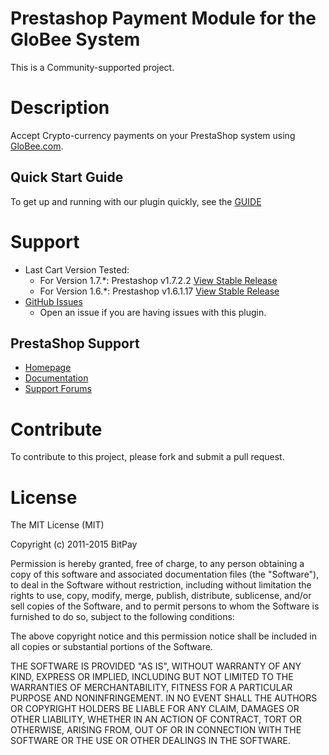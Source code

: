 # Prestashop Payment Module for the GloBee System

This is a Community-supported project.

# Description

Accept Crypto-currency payments on your PrestaShop system using [GloBee.com](https://globee.com).

## Quick Start Guide

To get up and running with our plugin quickly, see the [GUIDE](https://github.com/GloBee-Official/prestashop-plugin/blob/master/GUIDE.md)

# Support

* Last Cart Version Tested:
    - For Version 1.7.*: Prestashop v1.7.2.2 [View Stable Release](https://github.com/GloBee-Official/prestashop-plugin/releases/tag/1.7.2.2)
    - For Version 1.6.*: Prestashop v1.6.1.17 [View Stable Release](https://github.com/GloBee-Official/prestashop-plugin/releases/tag/1.6.1.17)
* [GitHub Issues](https://github.com/globee-official/prestashop-plugin/issues)
  * Open an issue if you are having issues with this plugin.

## PrestaShop Support

* [Homepage](http://www.prestashop.com)
* [Documentation](http://doc.prestashop.com/)
* [Support Forums](http://www.prestashop.com/forums/)

# Contribute

To contribute to this project, please fork and submit a pull request.

# License

The MIT License (MIT)

Copyright (c) 2011-2015 BitPay

Permission is hereby granted, free of charge, to any person obtaining a copy
of this software and associated documentation files (the "Software"), to deal
in the Software without restriction, including without limitation the rights
to use, copy, modify, merge, publish, distribute, sublicense, and/or sell
copies of the Software, and to permit persons to whom the Software is
furnished to do so, subject to the following conditions:

The above copyright notice and this permission notice shall be included in
all copies or substantial portions of the Software.

THE SOFTWARE IS PROVIDED "AS IS", WITHOUT WARRANTY OF ANY KIND, EXPRESS OR
IMPLIED, INCLUDING BUT NOT LIMITED TO THE WARRANTIES OF MERCHANTABILITY,
FITNESS FOR A PARTICULAR PURPOSE AND NONINFRINGEMENT. IN NO EVENT SHALL THE
AUTHORS OR COPYRIGHT HOLDERS BE LIABLE FOR ANY CLAIM, DAMAGES OR OTHER
LIABILITY, WHETHER IN AN ACTION OF CONTRACT, TORT OR OTHERWISE, ARISING FROM,
OUT OF OR IN CONNECTION WITH THE SOFTWARE OR THE USE OR OTHER DEALINGS IN
THE SOFTWARE.
